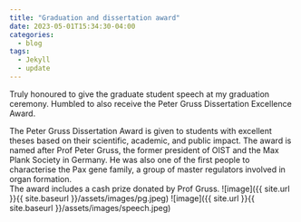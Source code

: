 ```yaml
---
title: "Graduation and dissertation award"
date: 2023-05-01T15:34:30-04:00
categories:
  - blog
tags:
  - Jekyll
  - update
---
```

Truly honoured to give the graduate student speech at my graduation ceremony. Humbled to also receive the Peter Gruss Dissertation Excellence Award.  
  
The Peter Gruss Dissertation Award is given to students with excellent theses based on their scientific, academic, and public impact. The award is named after Prof Peter Gruss, the former president of OIST and the Max Plank Society in Germany. He was also one of the first people to characterise the Pax gene family, a group of master regulators involved in organ formation.  
The award includes a cash prize donated by Prof Gruss.
![image]({{ site.url }}{{ site.baseurl }}/assets/images/pg.jpeg)
![image]({{ site.url }}{{ site.baseurl }}/assets/images/speech.jpeg)


